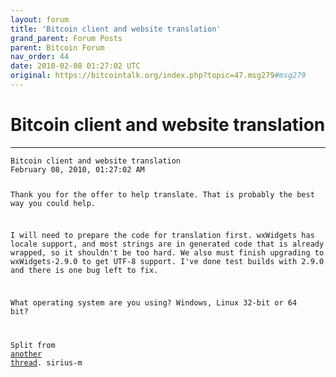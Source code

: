 ```yaml
---
layout: forum
title: 'Bitcoin client and website translation'
grand_parent: Forum Posts
parent: Bitcoin Forum
nav_order: 44
date: 2010-02-08 01:27:02 UTC 
original: https://bitcointalk.org/index.php?topic=47.msg279#msg279
---
```


# Bitcoin client and website translation
---

<div class="language-plaintext highlighter-rouge"><div class="highlight"><pre class="highlight">
<code>Bitcoin client and website translation
February 08, 2010, 01:27:02 AM	
 
Thank you for the offer to help translate.  That is probably the best way you could help.

I will need to prepare the code for translation first.  wxWidgets has locale support, and most strings are in generated code that is already wrapped, so it shouldn't be too hard.  We also must finish upgrading to wxWidgets-2.9.0 to get UTF-8 support.  I've done test builds with 2.9.0 and there is one bug left to fix.

What operating system are you using?  Windows, Linux 32-bit or 64 bit?

Split from <a class="ul" href="https://www.bitcoin.org/smf/index.php?topic=44">another thread</a>.
sirius-m
</code></pre></div></div>
